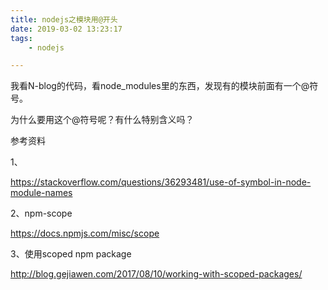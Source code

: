 ```yaml
---
title: nodejs之模块用@开头
date: 2019-03-02 13:23:17
tags:
	- nodejs

---
```




我看N-blog的代码，看node_modules里的东西，发现有的模块前面有一个@符号。

为什么要用这个@符号呢？有什么特别含义吗？





参考资料

1、

https://stackoverflow.com/questions/36293481/use-of-symbol-in-node-module-names

2、npm-scope

https://docs.npmjs.com/misc/scope

3、使用scoped npm package

http://blog.gejiawen.com/2017/08/10/working-with-scoped-packages/